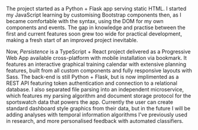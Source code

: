 The project started as a Python + Flask app serving static HTML. I started my JavaScript learning by customising Bootstrap components then, as I became comfortable with the syntax, using the DOM for my own components and events. The gap in knowledge and practise between the first and current features soon grew too wide for practical development, making a fresh start of an improved project inevitable.

Now, <i>Persistence</i> is a TypeScript + React project delivered as a Progressive Web App available cross-platform with mobile installation via bookmark. It features an interactive graphical training calendar with extensive planning features, built from all custom components and fully responsive layouts with Sass. The back-end is still Python + Flask, but is now implimented as a REST API featuring token authentication and connection to a relational database. I also separated file parsing into an independent microservice, which features my parsing algorithm and document storage protocol for the sportswatch data that powers the app. Currently the user can create standard dashboard style graphics from their data, but in the future I will be adding analyses with temporal information algorithms I've previously used in research, and more personalised feedback with automated classifiers.
